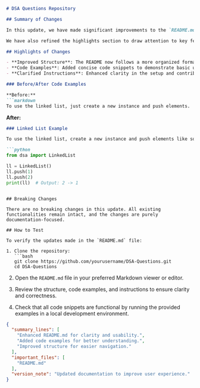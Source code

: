 ```markdown
# DSA Questions Repository

## Summary of Changes

In this update, we have made significant improvements to the `README.md` file, enhancing its clarity and usability for developers and contributors. The changes include a more structured layout, clearer instructions, and the addition of code examples that illustrate the usage of various data structures and algorithms. This update aims to provide a better onboarding experience for new contributors and improve the overall documentation quality.

We have also refined the highlights section to draw attention to key features and functionalities of the repository. By outlining important aspects, we hope to inspire more contributions and provide a clear understanding of what the repository offers. The overall goal is to make the documentation more informative and user-friendly.

## Highlights of Changes

- **Improved Structure**: The README now follows a more organized format, making it easier to navigate.
- **Code Examples**: Added concise code snippets to demonstrate basic usage of data structures and algorithms.
- **Clarified Instructions**: Enhanced clarity in the setup and contribution guidelines.

### Before/After Code Examples

**Before:**
```markdown
To use the linked list, just create a new instance and push elements.
```

**After:**
```markdown
### Linked List Example

To use the linked list, create a new instance and push elements like so:

```python
from dsa import LinkedList

ll = LinkedList()
ll.push(1)
ll.push(2)
print(ll)  # Output: 2 -> 1
```
```

## Breaking Changes

There are no breaking changes in this update. All existing functionalities remain intact, and the changes are purely documentation-focused.

## How to Test

To verify the updates made in the `README.md` file:

1. Clone the repository:
   ```bash
   git clone https://github.com/yourusername/DSA-Questions.git
   cd DSA-Questions
   ```

2. Open the `README.md` file in your preferred Markdown viewer or editor.

3. Review the structure, code examples, and instructions to ensure clarity and correctness.

4. Check that all code snippets are functional by running the provided examples in a local development environment.

```json
{
  "summary_lines": [
    "Enhanced README.md for clarity and usability.",
    "Added code examples for better understanding.",
    "Improved structure for easier navigation."
  ],
  "important_files": [
    "README.md"
  ],
  "version_note": "Updated documentation to improve user experience."
}
```
```